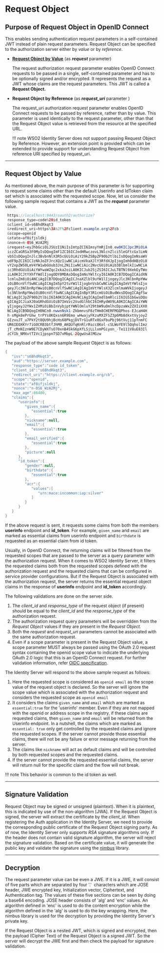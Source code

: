# Request Object

## Purpose of Request Object in OpenID Connect

This enables sending authentication request parameters in a
self-contained JWT instead of plain request parameters. Request Object
can be specified to the authorization server either by *value* or by
*reference*.

- [**Request Object by Value**](#request-object-by-value) (as ***request*** parameter)

     The request authorization request parameter enables OpenID Connect
     requests to be passed in a single, self-contained parameter and has
     to be optionally signed and/or encrypted. It represents the request
     as a JWT whose claims are the request parameters. This JWT is called
     a **Request Object.**

- **Request Object by Reference** (as ***request\_uri*** parameter )

     The request\_uri authorization request parameter enables OpenID
     Connect requests to be passed by reference, rather than by value.
     This parameter is used identically to the request parameter, other
     than that the Request Object value is retrieved from the resource at
     the specified URL.

    !!! note
        WSO2 Identity Server does not support passing Request Object
        by Reference. However, an extension point is provided which can be
        extended to provide support for understanding Request Object from
        reference URI specified by request\_uri.

---

## Request Object by Value

As mentioned above, the main purpose of this parameter is for supporting
to request some claims other than the default Userinfo and IdToken claim
set which is associated with the requested scope. Now, let us consider
the following sample request that contains a JWT as the ***request***
parameter value.

``` java
 https://localhost:9443/oauth2/authorize?
 response_type=code%20id_token
 &client_id=s6BhdRkqt3
 &redirect_uri=https%3A%2F%2Fclient.example.org%2Fcb
 &scope=openid
 &state=af0ifjsldkj
 &nonce=n-0S6_WzA2Mj
 &request=eyJhbGciOiJSUzI1NiIsImtpZCI6ImsyYmRjIn0.ew0KICJpc3MiOiA
 iczZCaGRSa3F0MyIsDQogImF1ZCI6ICJodHRwczovL3NlcnZlci5leGFtcGxlLmN
 vbSIsDQogInJlc3BvbnNlX3R5cGUiOiAiY29kZSBpZF90b2tlbiIsDQogImNsaWV
 udF9pZCI6ICJzNkJoZFJrcXQzIiwNCiAicmVkaXJlY3RfdXJpIjogImh0dHBzOi8
 vY2xpZW50LmV4YW1wbGUub3JnL2NiIiwNCiAic2NvcGUiOiAib3BlbmlkIiwNCiA
 ic3RhdGUiOiAiYWYwaWZqc2xka2oiLA0KICJub25jZSI6ICJuLTBTNl9XekEyTWo
 iLA0KICJtYXhfYWdlIjogODY0MDAsDQogImNsYWltcyI6IA0KICB7DQogICAidXN
 lcmluZm8iOiANCiAgICB7DQogICAgICJnaXZlbl9uYW1lIjogeyJlc3NlbnRpYWw
 iOiB0cnVlfSwNCiAgICAgIm5pY2tuYW1lIjogbnVsbCwNCiAgICAgImVtYWlsIjo
 geyJlc3NlbnRpYWwiOiB0cnVlfSwNCiAgICAgImVtYWlsX3ZlcmlmaWVkIjogeyJ
 lc3NlbnRpYWwiOiB0cnVlfSwNCiAgICAgInBpY3R1cmUiOiBudWxsDQogICAgfSw
 NCiAgICJpZF90b2tlbiI6IA0KICAgIHsNCiAgICAgImdlbmRlciI6IG51bGwsDQo
 gICAgICJiaXJ0aGRhdGUiOiB7ImVzc2VudGlhbCI6IHRydWV9LA0KICAgICAiYWN
 yIjogeyJ2YWx1ZXMiOiBbInVybjptYWNlOmluY29tbW9uOmlhcDpzaWx2ZXIiXX0
 NCiAgICB9DQogIH0NCn0.nwwnNsk1-ZkbmnvsF6zTHm8CHERFMGQPhos-EJcaH4H
 h-sMgk8ePrGhw_trPYs8KQxsn6R9Emo_wHwajyFKzuMXZFSZ3p6Mb8dkxtVyjoy2
 GIzvuJT_u7PkY2t8QU9hjBcHs68PkgjDVTrG1uRTx0GxFbuPbj96tVuj11pTnmFC
 UR6IEOXKYr7iGOCRB3btfJhM0_AKQUfqKnRlrRscc8Kol-cSLWoYE9l5QqholImz
 jT_cMnNIznW9E7CDyWXTsO70xnB4SkG6pXfLSjLLlxmPGiyon_-Te111V8uE83Il
 zCYIb_NMXvtTIVc1jpspnTSD7xMbpL-2QgwUsAlMGzw
```

The payload of the above sample Request Object is as follows:

``` java
{ 
   "iss":"s6BhdRkqt3",
   "aud":"https://server.example.com",
   "response_type":"code id_token",
   "client_id":"s6BhdRkqt3",
   "redirect_uri":"https://client.example.org/cb",
   "scope":"openid",
   "state":"af0ifjsldkj",
   "nonce":"n-0S6_WzA2Mj",
   "max_age":86400,
   "claims":{ 
      "userinfo":{ 
         "given_name":{ 
            "essential":true
         },
         "nickname":null,
         "email":{ 
            "essential":true
         },
         "email_verified":{ 
            "essential":true
         },
         "picture":null
      },
      "id_token":{ 
         "gender":null,
         "birthdate":{ 
            "essential":true
         },
         "acr":{ 
            "values":[ 
               "urn:mace:incommon:iap:silver"
            ]
         }
      }
   }
}
```

If the above request is sent, it requests some claims from both the
members **userinfo** endpoint and **id\_token**. For example, 
`given_name` and `email` are marked as essential claims from userinfo endpoint and `birthdate` is requested as an essential claim from
id token.

Usually, in OpenID Connect, the returning claims will be filtered from
the requested scopes that are passed to the server as a query parameter
with the authorization request. When it comes to WSO2 Identity Server,
it filters the requested claims both from the requested scopes defined
with the authorization request and the requested claims that can be
configured in service provider configurations. But if the Request Object
is associated with the authorization request, the server returns the
essential request object claims in the response of **userinfo** endpoint
and **id\_token** accordingly.

 
The following validations are done on the server side.

1. The *client\_id* and *response\_type* of the request object (if
 present) should be equal to the *client\_id* and the
 *response\_type* of the authorization request.
2. The authorization request query parameters will be overridden from
 the *Request Object* values if they are present in the *Request
 Object.*
3. Both the *request* and *request\_uri* parameters cannot be
 associated with the same authorization request.
4. Even if a scope parameter is present in the Request Object value, a
 scope parameter MUST always be passed using the OAuth 2.0 request
 syntax containing the openid scope value to indicate the underlying
 OAuth 2.0 logic that this is an OpenID Connect request. For further
 validation information, refer [OIDC
 specification](http://openid.net/specs/openid-connect-core-1_0.html#JWTRequests). 
 

The Identity Server will respond to the above sample request as follows:

1. Here the requested scope is considered as `openid email` as the
 scope value of the request object is declared. So the server will
 ignore the scope value which is associated with the authorization
 request and considers the requested scope as `openid email`
2. It considers the claims `given_name` and `email` which are marked
 as `essential:true` for the 'userinfo' member. Even if they are not
 mapped with the openid or address scope in the registry, if these
 claims are requested claims, then `given_name` and `email` will be
 returned from the Userinfo endpoint. In a nutshell, the claims which
 are marked as `essential: true` only get controlled by the requested
 claims and ignore the requested scopes. If the server cannot provide
 those essential claims, there will not be any failure or error
 message returning from the server.
3. The claims like `nickname` will act as default claims and will
 be controlled by both requested scopes and the requested claims.
4. If the server cannot provide the requested essential claims, the
 server will return null for the specific claim and the flow will not
 break.

!!! note
    This behavior is common to the id token as well.

---

## Signature Validation

Request Object may be signed or unsigned (plaintext). When it is
plaintext, this is indicated by use of the non-algorithm \[JWA\]. If the
Request Object is signed, the server will extract the certificate by the
*client\_id*. When registering the Auth application in the Identity
Server, we need to provide the corresponding public certificate of the
Request Object signing party. As of now, the Identity Server only
supports *RSA* signature algorithms only. If the header does not contain
valid signature algorithm, the server will reject the signature
validation. Based on the certificate value, it will generate the public
key and validate the signature using the
[nimbus](https://connect2id.com/products/nimbus-jose-jwt) library.

---

## Decryption

The request parameter value can be even a JWE. If it is a JWE, it will
consist of five parts which are separated by four '.'  characters which
are JOSE header, JWE encrypted key, Initialization vector, Ciphertext,
and Authentication tag. The values of these five sections can be seen by
doing a base64 encoding. JOSE header consists of 'alg' and 'enc' values.
An algorithm defined in 'enc' is used to do the content encryption while
the algorithm defined in the 'alg' is used to do the key wrapping. Here,
the nimbus library is used for the decryption by providing the Identity
Server's private key. 
 
If the Request Object is a nested JWT, which is signed and encrypted,
then the payload (Cipher Text) of the Request Object is a signed JWT. So
the server will decrypt the JWE first and then check the payload for
signature validation.

 
